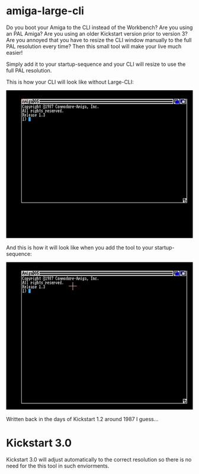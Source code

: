 # amiga-large-cli
Do you boot your Amiga to the CLI instead of the Workbench? 
Are you using an PAL Amiga? 
Are you using an older Kickstart version prior to version 3?
Are you annoyed that you have to resize the CLI window manually to the full PAL resolution every time? 
Then this small tool will make your live much easier!

Simply add it to your startup-sequence and your CLI will resize to use the full PAL resolution.

This is how your CLI will look like without Large-CLI:

![](https://github.com/LutzGrosshennig/amiga-large-cli/blob/master/images/WithoutLargeCLI.jpg)

And this is how it will look like when you add the tool to your startup-sequence:

![](https://github.com/LutzGrosshennig/amiga-large-cli/blob/master/images/WithLargeCLI.jpg)

Written back in the days of Kickstart 1.2 around 1987 I guess...

# Kickstart 3.0

Kickstart 3.0 will adjust automatically to the correct resolution so there is no need for the this tool in such enviorments.

